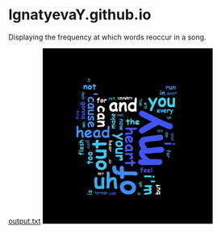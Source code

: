 # IgnatyevaY.github.io
Displaying the frequency at which words reoccur in a song.  

[output.txt](./Assignment%203/src/output.txt)
![wordcloud](./WordCloud/my-app/kitten_wordcloud.jpg)
